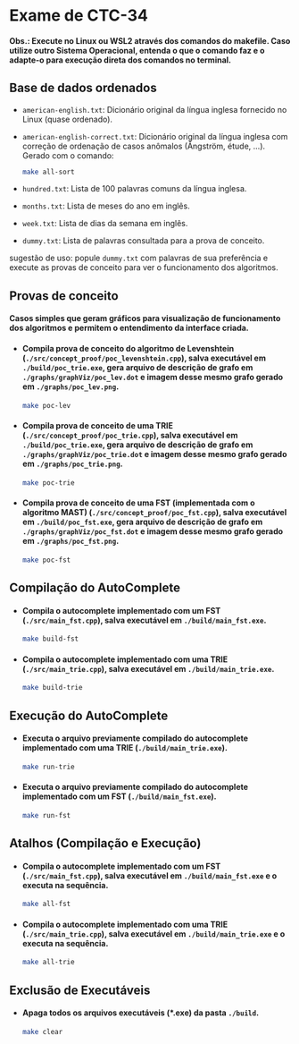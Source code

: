 # Exame de CTC-34

#### Obs.: Execute no Linux ou WSL2 através dos comandos do makefile. Caso utilize outro Sistema Operacional, entenda o que o comando faz e o adapte-o para execução direta dos comandos no terminal.

## Base de dados ordenados

- `american-english.txt`: Dicionário original da língua inglesa fornecido no Linux (quase ordenado).
- `american-english-correct.txt`: Dicionário original da língua inglesa com correção de ordenação de casos anômalos (Ångström, étude, ...). Gerado com o comando:

    ```bash
    make all-sort
    ```
- `hundred.txt`: Lista de 100 palavras comuns da língua inglesa.
- `months.txt`: Lista de meses do ano em inglês.
- `week.txt`: Lista de dias da semana em inglês.
- `dummy.txt`:	Lista de palavras consultada para a prova de conceito.

sugestão de uso: popule `dummy.txt` com palavras de sua preferência e execute as provas de conceito para ver o funcionamento dos algoritmos.

## Provas de conceito

#### Casos simples que geram gráficos para visualização de funcionamento dos algoritmos e permitem o entendimento da interface criada.

- #### Compila prova de conceito do algoritmo de Levenshtein (`./src/concept_proof/poc_levenshtein.cpp`), salva executável em `./build/poc_trie.exe`, gera arquivo de descrição de grafo em `./graphs/graphViz/poc_lev.dot` e imagem desse mesmo grafo gerado em `./graphs/poc_lev.png`.
    ```bash
    make poc-lev
    ```

- #### Compila prova de conceito de uma TRIE (`./src/concept_proof/poc_trie.cpp`), salva executável em `./build/poc_trie.exe`, gera arquivo de descrição de grafo em `./graphs/graphViz/poc_trie.dot` e imagem desse mesmo grafo gerado em `./graphs/poc_trie.png`.
    ```bash
    make poc-trie
    ```

- #### Compila prova de conceito de uma FST (implementada com o algoritmo MAST) (`./src/concept_proof/poc_fst.cpp`), salva executável em `./build/poc_fst.exe`, gera arquivo de descrição de grafo em `./graphs/graphViz/poc_fst.dot` e imagem desse mesmo grafo gerado em `./graphs/poc_fst.png`.
    ```bash
    make poc-fst
    ```


## Compilação do AutoComplete

- #### Compila o autocomplete implementado com um FST (`./src/main_fst.cpp`), salva executável em `./build/main_fst.exe`.
    ```bash
    make build-fst
    ```

- #### Compila o autocomplete implementado com uma TRIE (`./src/main_trie.cpp`), salva executável em `./build/main_trie.exe`.
    ```bash
    make build-trie
    ```

## Execução do AutoComplete

- #### Executa o arquivo previamente compilado do autocomplete implementado com uma TRIE (`./build/main_trie.exe`).
    ```bash
    make run-trie
    ```

- #### Executa o arquivo previamente compilado do autocomplete implementado com um FST (`./build/main_fst.exe`).
    ```bash
    make run-fst
    ```

## Atalhos (Compilação e Execução)

- #### Compila o autocomplete implementado com um FST (`./src/main_fst.cpp`), salva executável em `./build/main_fst.exe` e o executa na sequência.
    ```bash
    make all-fst
    ```

- #### Compila o autocomplete implementado com uma TRIE (`./src/main_trie.cpp`), salva executável em `./build/main_trie.exe`  e o executa na sequência.
    ```bash
    make all-trie
    ```
## Exclusão de Executáveis

- #### Apaga todos os arquivos executáveis (*.exe) da pasta `./build`.
    ```bash
    make clear
    ```